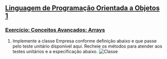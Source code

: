 ## [Linguagem de Programação Orientada a Objetos 1](https://rodrigonoll.github.io/aula/lpoo-1.html)

### [Exercício: Conceitos Avançados: Arrays](https://rodrigonoll.github.io/aula/java-avancado/#/1)

1. Implemente a classe Empresa conforme definição abaixo e que passe pelo teste unitário 
disponível aqui. 
Recheie os métodos para atender aos testes unitários e a especificação abaixo. 
![Classe](https://rodrigonoll.github.io/aula/java-avancado/arrays/exerc-2.png)      
